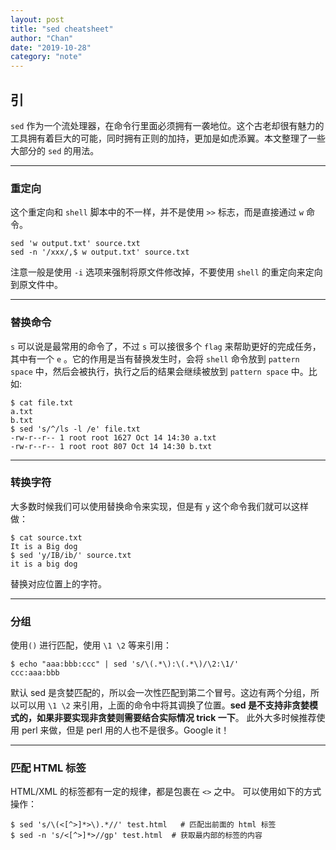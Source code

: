 ```yaml
---
layout: post
title: "sed cheatsheet"
author: "Chan"
date: "2019-10-28"
category: "note"
---
```


## 引

`sed`  作为一个流处理器，在命令行里面必须拥有一袭地位。这个古老却很有魅力的工具拥有着巨大的可能，同时拥有正则的加持，更加是如虎添翼。本文整理了一些大部分的 `sed` 的用法。

---

### 重定向

这个重定向和 `shell` 脚本中的不一样，并不是使用 `>>`  标志，而是直接通过 `w`  命令。

```
sed 'w output.txt' source.txt
sed -n '/xxx/,$ w output.txt' source.txt
```

注意一般是使用 `-i` 选项来强制将原文件修改掉，不要使用 `shell` 的重定向来定向到原文件中。

---

### 替换命令

`s`  可以说是最常用的命令了，不过 `s` 可以接很多个 `flag` 来帮助更好的完成任务，其中有一个 `e` 。它的作用是当有替换发生时，会将 `shell` 命令放到 `pattern space` 中，然后会被执行，执行之后的结果会继续被放到  `pattern space`  中。比如:

```shell
$ cat file.txt
a.txt
b.txt
$ sed 's/^/ls -l /e' file.txt
-rw-r--r-- 1 root root 1627 Oct 14 14:30 a.txt
-rw-r--r-- 1 root root 807 Oct 14 14:30 b.txt
```

---

### 转换字符

大多数时候我们可以使用替换命令来实现，但是有 `y` 这个命令我们就可以这样做：

```
$ cat source.txt
It is a Big dog
$ sed 'y/IB/ib/' source.txt
it is a big dog
```

替换对应位置上的字符。

---

### 分组

使用`()` 进行匹配，使用 `\1 \2` 等来引用：

```shell
$ echo "aaa:bbb:ccc" | sed 's/\(.*\):\(.*\)/\2:\1/'
ccc:aaa:bbb
```

默认 sed 是贪婪匹配的，所以会一次性匹配到第二个冒号。这边有两个分组，所以可以用 `\1 \2` 来引用，上面的命令中将其调换了位置。**sed 是不支持非贪婪模式的，如果非要实现非贪婪则需要结合实际情况 trick 一下**。 此外大多时候推荐使用 perl 来做，但是 perl 用的人也不是很多。Google it！

---

### 匹配 HTML 标签

HTML/XML 的标签都有一定的规律，都是包裹在 `<>`  之中。 可以使用如下的方式操作：

```shell
$ sed 's/\(<[^>]*>\).*//' test.html   # 匹配出前面的 html 标签
$ sed -n 's/<[^>]*>//gp' test.html  # 获取最内部的标签的内容
```

